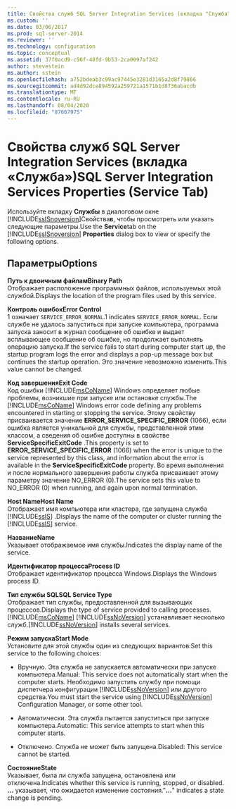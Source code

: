 ```yaml
---
title: Свойства служб SQL Server Integration Services (вкладка "Служба") | Документы Майкрософт
ms.custom: ''
ms.date: 03/06/2017
ms.prod: sql-server-2014
ms.reviewer: ''
ms.technology: configuration
ms.topic: conceptual
ms.assetid: 37f0acd9-c96f-48fd-9b53-2ca0097af242
author: stevestein
ms.author: sstein
ms.openlocfilehash: a752bdeab3c99ac97445e3281d3165a2d8f79866
ms.sourcegitcommit: ad4d92dce894592a259721a1571b1d8736abacdb
ms.translationtype: MT
ms.contentlocale: ru-RU
ms.lasthandoff: 08/04/2020
ms.locfileid: "87667975"
---
```

# <a name="sql-server-integration-services-properties-service-tab"></a><span data-ttu-id="d6f1f-102">Свойства служб SQL Server Integration Services (вкладка «Служба»)</span><span class="sxs-lookup"><span data-stu-id="d6f1f-102">SQL Server Integration Services Properties (Service Tab)</span></span>
  <span data-ttu-id="d6f1f-103">Используйте вкладку **Службы** в диалоговом окне [!INCLUDE[ssISnoversion](../../includes/ssisnoversion-md.md)]Свойства**в**, чтобы просмотреть или указать следующие параметры.</span><span class="sxs-lookup"><span data-stu-id="d6f1f-103">Use the **Service**tab on the [!INCLUDE[ssISnoversion](../../includes/ssisnoversion-md.md)] **Properties** dialog box to view or specify the following options.</span></span>  
  
## <a name="options"></a><span data-ttu-id="d6f1f-104">Параметры</span><span class="sxs-lookup"><span data-stu-id="d6f1f-104">Options</span></span>  
 <span data-ttu-id="d6f1f-105">**Путь к двоичным файлам**</span><span class="sxs-lookup"><span data-stu-id="d6f1f-105">**Binary Path**</span></span>  
 <span data-ttu-id="d6f1f-106">Отображает расположение программных файлов, используемых этой службой.</span><span class="sxs-lookup"><span data-stu-id="d6f1f-106">Displays the location of the program files used by this service.</span></span>  
  
 <span data-ttu-id="d6f1f-107">**Контроль ошибок**</span><span class="sxs-lookup"><span data-stu-id="d6f1f-107">**Error Control**</span></span>  
 <span data-ttu-id="d6f1f-108">1 означает `SERVICE_ERROR_NORMAL`.</span><span class="sxs-lookup"><span data-stu-id="d6f1f-108">1 indicates `SERVICE_ERROR_NORMAL`.</span></span> <span data-ttu-id="d6f1f-109">Если службе не удалось запуститься при запуске компьютера, программа запуска заносит в журнал сообщение об ошибке и выдает всплывающее сообщение об ошибке, но продолжает выполнять операцию запуска.</span><span class="sxs-lookup"><span data-stu-id="d6f1f-109">If the service fails to start during computer start up, the startup program logs the error and displays a pop-up message box but continues the startup operation.</span></span> <span data-ttu-id="d6f1f-110">Это значение невозможно изменить.</span><span class="sxs-lookup"><span data-stu-id="d6f1f-110">This value cannot be changed.</span></span>  
  
 <span data-ttu-id="d6f1f-111">**Код завершения**</span><span class="sxs-lookup"><span data-stu-id="d6f1f-111">**Exit Code**</span></span>  
 <span data-ttu-id="d6f1f-112">Код ошибки [!INCLUDE[msCoName](../../includes/msconame-md.md)] Windows определяет любые проблемы, возникшие при запуске или остановке службы.</span><span class="sxs-lookup"><span data-stu-id="d6f1f-112">The [!INCLUDE[msCoName](../../includes/msconame-md.md)] Windows error code defining any problems encountered in starting or stopping the service.</span></span> <span data-ttu-id="d6f1f-113">Этому свойству присваивается значение **ERROR_SERVICE_SPECIFIC_ERROR** (1066), если ошибка является уникальной для службы, представленной этим классом, а сведения об ошибке доступны в свойстве **ServiceSpecificExitCode** .</span><span class="sxs-lookup"><span data-stu-id="d6f1f-113">This property is set to **ERROR_SERVICE_SPECIFIC_ERROR** (1066) when the error is unique to the service represented by this class, and information about the error is available in the **ServiceSpecificExitCode** property.</span></span> <span data-ttu-id="d6f1f-114">Во время выполнения и после нормального завершения работы служба присваивает этому параметру значение NO_ERROR (0).</span><span class="sxs-lookup"><span data-stu-id="d6f1f-114">The service sets this value to NO_ERROR (0) when running, and again upon normal termination.</span></span>  
  
 <span data-ttu-id="d6f1f-115">**Host Name**</span><span class="sxs-lookup"><span data-stu-id="d6f1f-115">**Host Name**</span></span>  
 <span data-ttu-id="d6f1f-116">Отображает имя компьютера или кластера, где запущена служба [!INCLUDE[ssIS](../../includes/ssis-md.md)] .</span><span class="sxs-lookup"><span data-stu-id="d6f1f-116">Displays the name of the computer or cluster running the [!INCLUDE[ssIS](../../includes/ssis-md.md)] service.</span></span>  
  
 <span data-ttu-id="d6f1f-117">**Название**</span><span class="sxs-lookup"><span data-stu-id="d6f1f-117">**Name**</span></span>  
 <span data-ttu-id="d6f1f-118">Указывает отображаемое имя службы.</span><span class="sxs-lookup"><span data-stu-id="d6f1f-118">Indicates the display name of the service.</span></span>  
  
 <span data-ttu-id="d6f1f-119">**Идентификатор процесса**</span><span class="sxs-lookup"><span data-stu-id="d6f1f-119">**Process ID**</span></span>  
 <span data-ttu-id="d6f1f-120">Отображает идентификатор процесса Windows.</span><span class="sxs-lookup"><span data-stu-id="d6f1f-120">Displays the Windows process ID.</span></span>  
  
 <span data-ttu-id="d6f1f-121">**Тип службы SQL**</span><span class="sxs-lookup"><span data-stu-id="d6f1f-121">**SQL Service Type**</span></span>  
 <span data-ttu-id="d6f1f-122">Отображает тип службы, предоставленной для вызывающих процессов.</span><span class="sxs-lookup"><span data-stu-id="d6f1f-122">Displays the type of service provided to calling processes.</span></span> [!INCLUDE[msCoName](../../includes/msconame-md.md)] <span data-ttu-id="d6f1f-123">[!INCLUDE[ssNoVersion](../../includes/ssnoversion-md.md)] устанавливает несколько служб.</span><span class="sxs-lookup"><span data-stu-id="d6f1f-123">[!INCLUDE[ssNoVersion](../../includes/ssnoversion-md.md)] installs several services.</span></span>  
  
 <span data-ttu-id="d6f1f-124">**Режим запуска**</span><span class="sxs-lookup"><span data-stu-id="d6f1f-124">**Start Mode**</span></span>  
 <span data-ttu-id="d6f1f-125">Установите для этой службы один из следующих вариантов:</span><span class="sxs-lookup"><span data-stu-id="d6f1f-125">Set this service to the following choices:</span></span>  
  
-   <span data-ttu-id="d6f1f-126">Вручную. Эта служба не запускается автоматически при запуске компьютера.</span><span class="sxs-lookup"><span data-stu-id="d6f1f-126">Manual: This service does not automatically start when the computer starts.</span></span> <span data-ttu-id="d6f1f-127">Необходимо запустить службу при помощи диспетчера конфигурации [!INCLUDE[ssNoVersion](../../includes/ssnoversion-md.md)] или другого средства.</span><span class="sxs-lookup"><span data-stu-id="d6f1f-127">You must start the service using [!INCLUDE[ssNoVersion](../../includes/ssnoversion-md.md)] Configuration Manager, or some other tool.</span></span>  
  
-   <span data-ttu-id="d6f1f-128">Автоматически. Эта служба пытается запуститься при запуске компьютера.</span><span class="sxs-lookup"><span data-stu-id="d6f1f-128">Automatic: This service attempts to start when this computer starts.</span></span>  
  
-   <span data-ttu-id="d6f1f-129">Отключено. Служба не может быть запущена.</span><span class="sxs-lookup"><span data-stu-id="d6f1f-129">Disabled: This service cannot be started.</span></span>  
  
 <span data-ttu-id="d6f1f-130">**Состояние**</span><span class="sxs-lookup"><span data-stu-id="d6f1f-130">**State**</span></span>  
 <span data-ttu-id="d6f1f-131">Указывает, была ли служба запущена, остановлена или отключена.</span><span class="sxs-lookup"><span data-stu-id="d6f1f-131">Indicates whether this service is running, stopped, or disabled.</span></span> <span data-ttu-id="d6f1f-132">**…** указывает, что ожидается изменение состояния.</span><span class="sxs-lookup"><span data-stu-id="d6f1f-132">"**...**" indicates a state change is pending.</span></span>  
  
  
